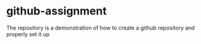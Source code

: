 # github-assignment
The repository is a demonstration of how to create a github repository and properly set it up 
